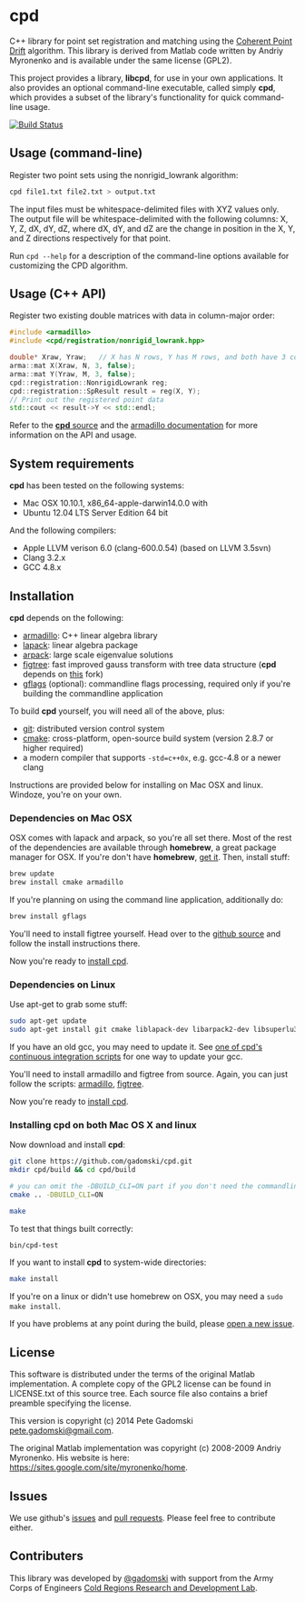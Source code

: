 # cpd

C++ library for point set registration and matching using the [Coherent Point
Drift](https://sites.google.com/site/myronenko/research/cpd) algorithm. This
library is derived from Matlab code written by Andriy Myronenko and is available
under the same license (GPL2).

This project provides a library, **libcpd**, for use in your own applications.
It also provides an optional command-line executable, called simply **cpd**,
which provides a subset of the library's functionality for quick command-line
usage.

[![Build
Status](https://travis-ci.org/gadomski/cpd.svg?branch=master)](https://travis-ci.org/gadomski/cpd)


## Usage (command-line)

Register two point sets using the nonrigid_lowrank algorithm:

```bash
cpd file1.txt file2.txt > output.txt
```

The input files must be whitespace-delimited files with XYZ values only. The
output file will be whitespace-delimited with the following columns: X, Y, Z,
dX, dY, dZ, where dX, dY, and dZ are the change in position in the X, Y, and Z
directions respectively for that point.

Run `cpd --help` for a description of the command-line options available for
customizing the CPD algorithm.


## Usage (C++ API)

Register two existing double matrices with data in column-major order:

```cpp
#include <armadillo>
#include <cpd/registration/nonrigid_lowrank.hpp>

double* Xraw, Yraw;   // X has N rows, Y has M rows, and both have 3 columns
arma::mat X(Xraw, N, 3, false);
arma::mat Y(Yraw, M, 3, false);
cpd::registration::NonrigidLowrank reg;
cpd::registration::SpResult result = reg(X, Y);
// Print out the registered point data
std::cout << result->Y << std::endl;
```

Refer to the [**cpd** source](https://github.com/gadomski/cpd) and the
[armadillo documentation](http://arma.sourceforge.net/docs.html) for more
information on the API and usage.


## System requirements

**cpd** has been tested on the following systems:

- Mac OSX 10.10.1, x86_64-apple-darwin14.0.0 with
- Ubuntu 12.04 LTS Server Edition 64 bit

And the following compilers:

- Apple LLVM verison 6.0 (clang-600.0.54) (based on LLVM 3.5svn)
- Clang 3.2.x
- GCC 4.8.x


## Installation

**cpd** depends on the following:

- [armadillo](http://arma.sourceforge.net/): C++ linear algebra library
- [lapack](http://www.netlib.org/lapack/): linear algebra package
- [arpack](http://www.caam.rice.edu/software/ARPACK/): large scale eigenvalue solutions
- [figtree](http://www.umiacs.umd.edu/~morariu/figtree/): fast improved gauss
  transform with tree data structure (**cpd** depends on
  [this](https://github.com/gadomski/figtree) fork)
- [gflags](https://code.google.com/p/gflags/) (optional): commandline flags
  processing, required only if you're building the commandline application

To build **cpd** yourself, you will need all of the above, plus:

- [git](http://git-scm.com/): distributed version control system
- [cmake](http://www.cmake.org/): cross-platform, open-source build system
  (version 2.8.7 or higher required)
- a modern compiler that supports `-std=c++0x`, e.g. gcc-4.8 or a newer clang

Instructions are provided below for installing on Mac OSX and linux. Windoze,
you're on your own.

### Dependencies on Mac OSX

OSX comes with lapack and arpack, so you're all set there. Most of the rest of
the dependencies are available through **homebrew**, a great package manager
for OSX. If you're don't have **homebrew**, [get it](http://brew.sh/). Then,
install stuff:

```bash
brew update
brew install cmake armadillo
```

If you're planning on using the command line application, additionally do:

```bash
brew install gflags
```

You'll need to install figtree yourself. Head over to the [github
source](https://github.com/gadomski/figtree) and follow the install instructions
there.

Now you're ready to [install cpd](#installing-cpd-on-both-mac-os-x-and-linux).


### Dependencies on Linux

Use apt-get to grab some stuff:

```bash
sudo apt-get update
sudo apt-get install git cmake liblapack-dev libarpack2-dev libsuperlu3-dev gfortran
```

If you have an old gcc, you may need to update it. See [one of cpd's continuous
integration
scripts](https://github.com/gadomski/cpd/blob/master/scripts/install_compilers.sh)
for one way to update your gcc.

You'll need to install armadillo and figtree from source. Again, you can just
follow the scripts:
[armadillo](https://github.com/gadomski/cpd/blob/master/scripts/install_armadillo.sh),
[figtree](https://github.com/gadomski/cpd/blob/master/scripts/install_figtree.sh).

Now you're ready to [install cpd](#installing-cpd-on-both-mac-os-x-and-linux).


### Installing cpd on both Mac OS X and linux

Now download and install **cpd**:

```bash
git clone https://github.com/gadomski/cpd.git
mkdir cpd/build && cd cpd/build

# you can omit the -DBUILD_CLI=ON part if you don't need the commandline app
cmake .. -DBUILD_CLI=ON

make
```

To test that things built correctly:

```bash
bin/cpd-test
```

If you want to install **cpd** to system-wide directories:

```bash
make install
```

If you're on a linux or didn't use homebrew on OSX, you may need a `sudo make
install`.

If you have problems at any point during the build, please [open a new
issue](https://github.com/gadomski/cpd/issues/new).


## License

This software is distributed under the terms of the original Matlab
implementation. A complete copy of the GPL2 license can be found in LICENSE.txt
of this source tree. Each source file also contains a brief preamble specifying
the license.

This version is copyright (c) 2014 Pete Gadomski <pete.gadomski@gmail.com>.

The original Matlab implementation was copyright (c) 2008-2009 Andriy Myronenko.
His website is here: https://sites.google.com/site/myronenko/home.


## Issues

We use github's [issues](https://github.com/gadomski/cpd/issues) and [pull
requests](https://github.com/gadomski/cpd/pulls). Please feel free to contribute
either.


## Contributers

This library was developed by [@gadomski](https://github.com/gadomski) with
support from the Army Corps of Engineers [Cold Regions Research and Development
Lab](https://github.com/CRREL).
